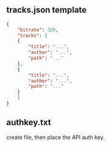 ## tracks.json template

```json
{
    "bitrate": 320,
    "tracks": [
    {
        "title": "...",
        "author": "...",
        "path": "..."
    },
    {
        "title": "...",
        "author": "...",
        "path": "..."
    }
    ]
}
```

## authkey.txt

create file, then place the API auth key.
